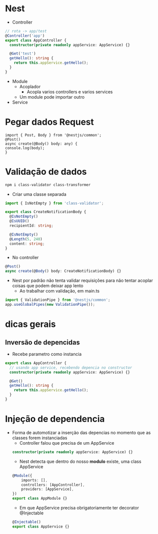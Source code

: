 # Nest
- Controller
```ts
// rota -> app/test
@Controller('app')
export class AppController {
  constructor(private readonly appService: AppService) {}

  @Get('test')
  getHello(): string {
    return this.appService.getHello();
  }
}
```
- Module
    - Acoplador
        - Acopla varios controllers e varios services
    - Um module pode importar outro
- Service

# Pegar dados Request
```tsx
import { Post, Body } from '@nestjs/common';
@Post()
async create(@Body() body: any) {
console.log(body);
}
```

# Validação de dados
```sh
npm i class-validator class-transformer
```
- Criar uma classe separada
```ts
import { IsNotEmpty } from 'class-validator';

export class CreateNotificationBody {
  @IsNotEmpty()
  @IsUUID()
  recipientId: string;

  @IsNotEmpty()
  @Length(5, 240)
  content: string;
}
```

- No controller
```ts
@Post()
async create(@Body() body: CreateNotificationBody) {}
```

- Nest por padrão não tenta validar requisições para não tentar acoplar coisas que podem deixar app lento
  - Ao trabalhar com validação, em main.ts
```ts
import { ValidationPipe } from '@nestjs/common';
app.useGlobalPipes(new ValidationPipe());
```



# dicas gerais
## Inversão de depencidas
- Recebe parametro como instancia
```ts
export class AppController {
  // usando app service, recebendo depencia no constructor
  constructor(private readonly appService: AppService) {}

  @Get()
  getHello(): string {
    return this.appService.getHello();
  }
}
```

# Injeção de dependencia
- Forma de automotizar a inserção das depencias no momento que as classes forem instanciadas
    - Controller falou que precisa de um AppService
    ```ts
    constructor(private readonly appService: AppService) {}
    ```
    - Nest detecta que dentro do nosso **modulo** existe, uma class AppService
    ```ts
    @Module({
        imports: [],
        controllers: [AppController],
        providers: [AppService],
    })
    export class AppModule {}
    ```
    - Em que AppService precisa obrigatoriamente ter decorator @Injectable
    ```ts
    @Injectable()
    export class AppService {}
    ```
